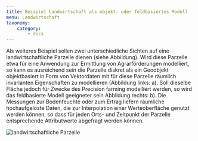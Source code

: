 ```yaml
---
title: Beispiel Landwirtschaft als objekt- oder feldbasiertes Modell
menu: Landwirtschaft
taxonomy:
    category:
        - docs
---
```

Als weiteres Beispiel sollen zwei unterschiedliche Sichten auf eine landwirtschaftliche Parzelle dienen (siehe Abbildung). Wird diese Parzelle etwa für eine Anwendung zur Ermittlung von Agrarförderungen modelliert, so kann es ausreichend sein die Parzelle diskret als ein Geoobjekt objektbasiert in Form von Vektordaten mit für diese Parzelle räumlich invarianten Eigenschaften zu modellieren (Abbildung links: a). Soll dieselbe Fläche jedoch für Zwecke des Precision farming modelliert werden, so wird das feldbasierte Modell geeigneter sein Abbildung rechts: b). Die Messungen zur Bodenfeuchte oder zum Ertrag liefern räumliche hochaufgelöste Daten, die zur Interpolation einer Werteoberfläche genutzt werden können, so dass für jeden Orts- und Zeitpunkt der Parzelle entsprechende Attributwerte abgefragt werden können.

![landwirtschaftliche Parzelle](GIS17.png?classes=caption "Verschiedene Sichten zur Modellierung eines Geoobjekts Landwirtschaftliche Parzelle.")
